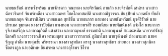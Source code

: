 ﻿นายธนรัตน์  การพรั่งพร้อม
 นายจักรดาว  วณะทอง
 นายจิรวัฒน์  กาแก้ว
 นายจิรศักดิ์  เสน่หา
 นางสาวฉัตรวรินทร์  จันทร์เหลือง
 นางสาวณพร  โชคโภคาสมบัติ
 นางสาวณัฐวรรณ  ขันธุปัทม์
 นายดนัย  ทับอ่ำ
 นายธนกฤต  จันทรานิมิตร
 นายธนพล  สุทธิชื่น
 นายธนากร  แสงทอง
 นายนันทวัฒน์  บูรศิริรักษ์
 นายปารเมศ  ขุมทอง
 นางสาวปิยธิดา  แพงหอม
 นางสาวพรศิริ  หอมเนียม
 นายพัฒน์พงค์  แจ่มใส
 นายภากร  รุจิเรขเสรีกุล
 นายภาณุกิตติ์  แสงสว่าง
 นายภาณุพงศ์  ธรรมชาติ
 นายภานุพงศ์  สะและหมัด
 นายวรปรัชญ์  นิเกศรี
 นางสาววรรณนิษา  พรหมบุตร
 นางสาววราภรณ์  ภูมิมาโนช
 นายวุฒิพงษ์  ฆ้องพรมมา
 นายศรัญญู  ตำลิ่ม
 นายศุภชัย  ศรีพรรณา
 นางสาวสุทธิดา  ตราชู
 นางสาวสุทธิพร  สายทอง
 นางสาวสุภนิดา  ซื่อตรงกูล
 นายอดิเทพ  อินทรพล
 นางสาวอุไรพร  ขีโรท